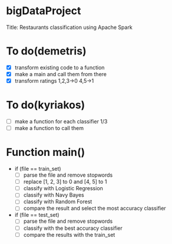 # bigDataProject

Title: Restaurants classification using Apache Spark
# To do(demetris)

- [x] transform existing code to a function
- [x] make a main and call them from there
- [x] transform ratings 1,2,3->0 4,5->1

# To do(kyriakos)
- [ ] make a function for each classifier 1/3
- [ ] make a function to call them

# Function main()
-  if (file == train_set)
    - [ ] parse the file and remove stopwords
    - [ ] replace [1, 2, 3] to 0 and [4, 5] to 1
    - [ ] classify with Logistic Regression
    - [ ] classify with Navy Bayes
    - [ ] classify with Random Forest
    - [ ] compare the result and select the most accuracy classifier
-  if (file == test_set)
    - [ ] parse the file and remove stopwords
    - [ ] classify with the best accuracy classifier
    - [ ] compare the results with the train_set